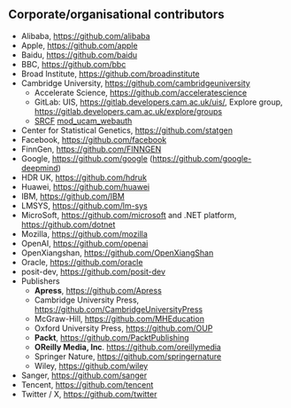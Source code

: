 ## Corporate/organisational contributors

  * Alibaba, <https://github.com/alibaba>
  * Apple, <https://github.com/apple>
  * Baidu, <https://github.com/baidu>
  * BBC, <https://github.com/bbc>
  * Broad Institute, <https://github.com/broadinstitute>
  * Cambridge University, <https://github.com/cambridgeuniversity>
    - Accelerate Science, <https://github.com/acceleratescience>
    - GitLab: UIS, <https://gitlab.developers.cam.ac.uk/uis/>, Explore group, <https://gitlab.developers.cam.ac.uk/explore/groups>
    - [SRCF](https://github.com/SRCF/) [mod_ucam_webauth](https://docs.srcf.net/reference/web-hosting/raven-authentication/)
  * Center for Statistical Genetics, <https://github.com/statgen>
  * Facebook, <https://github.com/facebook>
  * FinnGen, <https://github.com/FINNGEN>
  * Google, <https://github.com/google> (<https://github.com/google-deepmind>)
  * HDR UK, <https://github.com/hdruk>
  * Huawei, <https://github.com/huawei>
  * IBM, <https://github.com/IBM>
  * LMSYS, <https://github.com/lm-sys>
  * MicroSoft, <https://github.com/microsoft> and .NET platform, <https://github.com/dotnet>
  * Mozilla, <https://github.com/mozilla>
  * OpenAI, <https://github.com/openai>
  * OpenXiangshan, <https://github.com/OpenXiangShan>
  * Oracle, <https://github.com/oracle>
  * posit-dev, <https://github.com/posit-dev>
  * Publishers
    - **Apress**, <https://github.com/Apress>
    - Cambridge University Press, <https://github.com/CambridgeUniversityPress>
    - McGraw-Hill, <https://github.com/MHEducation>
    - Oxford University Press, <https://github.com/OUP>
    - **Packt**, <https://github.com/PacktPublishing>
    - **OReilly Media, Inc**. <https://github.com/oreillymedia>
    - Springer Nature, <https://github.com/springernature>
    - Wiley, <https://github.com/wiley>
  * Sanger, <https://github.com/sanger>
  * Tencent, <https://github.com/tencent>
  * Twitter / X, <https://github.com/twitter>


